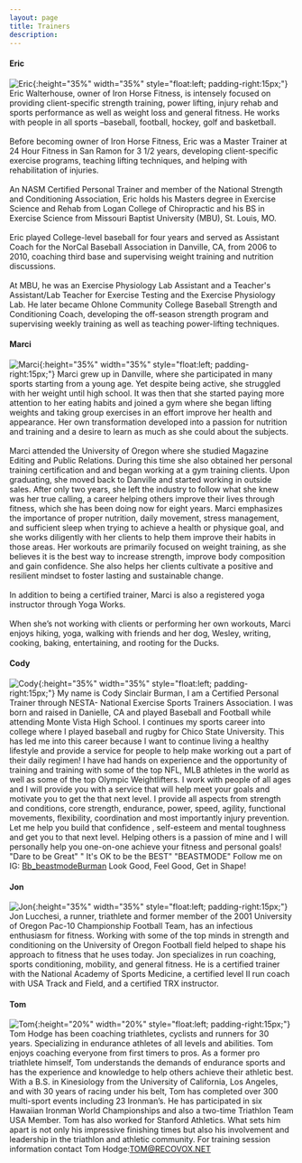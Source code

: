 ```yaml
---
layout: page
title: Trainers
description: 
---
```

#### Eric

![Eric](assets/images/eric2.jpg){:height="35%" width="35%" style="float:left; padding-right:15px;"}
Eric Walterhouse, owner of Iron Horse Fitness, is intensely focused on providing client-specific strength training, power lifting, injury rehab and sports performance as well as weight loss and general fitness. He works with people in all sports –baseball, football, hockey, golf and basketball.<br><br>Before becoming owner of Iron Horse Fitness, Eric was a Master Trainer at 24 Hour Fitness in San Ramon for 3 1/2 years, developing client-specific exercise programs, teaching lifting techniques, and helping with rehabilitation of injuries. <br><br>An NASM Certified Personal Trainer and member of the National Strength and Conditioning Association, Eric holds his Masters degree in Exercise Science and Rehab from Logan College of Chiropractic and his BS in Exercise Science from Missouri Baptist University (MBU), St. Louis, MO.<br><br>Eric played College-level baseball for four years and served as Assistant Coach for the NorCal Baseball Association in Danville, CA, from 2006 to 2010, coaching third base and supervising weight training and nutrition discussions. <br><br>At MBU, he was an Exercise Physiology Lab Assistant and a Teacher&#39;s Assistant/Lab Teacher for Exercise Testing and the Exercise Physiology Lab. He later became Ohlone Community College Baseball Strength and Conditioning Coach, developing the off-season strength program and supervising weekly training as well as teaching power-lifting techniques.


#### Marci

![Marci](assets/images/marci.jpg){:height="35%" width="35%" style="float:left; padding-right:15px;"}
Marci grew up in Danville, where she participated in many sports starting from a young age. Yet despite being active, she struggled with her weight until high school. It was then that she started paying more attention to her eating habits and joined a gym where she began lifting weights and taking group exercises in an effort improve her health and appearance. Her own transformation developed into a passion for nutrition and training and a desire to learn as much as she could about the subjects.<br><br>Marci attended the University of Oregon where she studied Magazine Editing and Public Relations. During this time she also obtained her personal training certification and and began working at a gym training clients. Upon graduating, she moved back to Danville and started working in outside sales. After only two years, she left the industry to follow what she knew was her true calling, a career helping others improve their lives through fitness, which she has been doing now for eight years. Marci emphasizes the importance of proper nutrition, daily movement, stress management, and sufficient sleep when trying to achieve a health or physique goal, and she works diligently with her clients to help them improve their habits in those areas. Her workouts are primarily focused on weight training, as she believes it is the best way to increase strength, improve body composition and gain confidence. She also helps her clients cultivate a positive and resilient mindset to foster lasting and sustainable change.<br><br>In addition to being a certified trainer, Marci is also a registered yoga instructor through Yoga Works.<br><br>When she’s not working with clients or performing her own workouts, Marci enjoys hiking, yoga, walking with friends and her dog, Wesley, writing, cooking, baking, entertaining, and rooting for the Ducks.


#### Cody

![Cody](assets/images/codi.jpg){:height="35%" width="35%" style="float:left; padding-right:15px;"}
My name is Cody Sinclair Burman, I am a Certified Personal Trainer through NESTA- National Exercise Sports Trainers Association. I was born and raised in Danielle, CA and played Baseball and Football while attending Monte Vista High School.  I continues my sports career into college where I played baseball and rugby for Chico State University. This has led me into this career because I want to continue living a healthy lifestyle and provide a service for people to help make working out a part of their daily regimen! I have had hands on experience and the opportunity of training and training with some of the top NFL, MLB athletes in the world as well as some of the top Olympic Weightlifters. I work with people of all ages and I will provide you with a service that will help meet your goals and motivate you to get the that next level. I provide all aspects from strength and conditions, core strength, endurance, power, speed, agility, functional movements, flexibility, coordination and most importantly injury prevention. Let me help you build that confidence , self-esteem and mental toughness and get you to that next level. Helping others is a passion of mine and I will personally help you one-on-one achieve your fitness and personal goals! "Dare to be Great"   " It's OK to be the BEST"   "BEASTMODE" Follow me on IG: [Bb_beastmodeBurman](https://www.instagram.com/Bb_beastmodeBurman/) Look Good, Feel Good, Get in Shape!


#### Jon

![Jon](assets/images/jon.jpg){:height="35%" width="35%" style="float:left; padding-right:15px;"}
Jon Lucchesi, a runner, triathlete and former member of the 2001 University of Oregon Pac-10 Championship Football Team, has an infectious enthusiasm for fitness. Working with some of the top minds in strength and conditioning on the University of Oregon Football field helped to shape his approach to fitness that he uses today. Jon specializes in run coaching, sports conditioning, mobility, and general fitness. He is a certified trainer with the National Academy of Sports Medicine, a certified level II run coach with USA Track and Field, and a certified TRX instructor.



#### Tom

![Tom](assets/images/tomhodge.jpg){:height="20%" width="20%" style="float:left; padding-right:15px;"}
Tom Hodge has been coaching triathletes, cyclists and runners for 30 years.  Specializing in endurance athletes of all levels and abilities.  Tom enjoys coaching everyone from first timers to pros.  As a former pro triathlete himself, Tom understands the demands of endurance sports and has the experience and knowledge to help others achieve their athletic best. With a B.S. in Kinesiology from the University of California, Los Angeles, and with 30 years of racing under his belt, Tom has completed over 300 multi-sport events including 23 Ironman’s.  He has participated in six Hawaiian Ironman World Championships and also a two-time Triathlon Team USA Member.  Tom has also worked for Stanford Athletics.  What sets him apart is not only his impressive finishing times but also his involvement and leadership in the triathlon and athletic community. For training session information contact Tom Hodge:[TOM@RECOVOX.NET](mailto:TOM@RECOVOX.NET)


